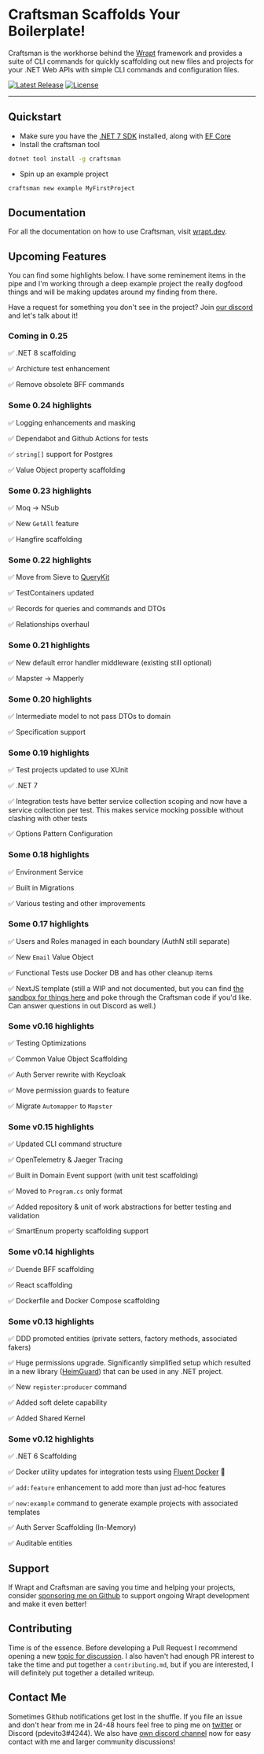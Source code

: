# Craftsman Scaffolds Your Boilerplate!

Craftsman is the workhorse behind the [Wrapt](https://wrapt.dev) framework and provides a suite of CLI commands for quickly scaffolding out new files and projects for your .NET Web APIs with simple CLI commands and configuration files.

<p>
    <a href="https://github.com/pdevito3/craftsman/releases"><img src="https://img.shields.io/nuget/v/craftsman.svg" alt="Latest Release"></a>   
    <a href="https://github.com/pdevito3/craftsman/blob/master/LICENSE.txt"><img src ="https://img.shields.io/github/license/mashape/apistatus.svg?maxAge=2592000" alt="License"></a>
  <a href="https://discord.gg/TBq2rVkSEj" target="\_parent">
    <img alt="" src="https://img.shields.io/badge/Discord-Wrapt-%235865F2" />
  </a>
</p>


------

## Quickstart

- Make sure you have the [.NET 7 SDK](https://dotnet.microsoft.com/download/dotnet-core/7.0) installed, along with [EF Core](https://learn.microsoft.com/en-us/ef/core/cli/dotnet)
- Install the craftsman tool

```bash
dotnet tool install -g craftsman
```

* Spin up an example project

```bash
craftsman new example MyFirstProject
```

## Documentation

For all the documentation on how to use Craftsman, visit [wrapt.dev](https://wrapt.dev).

## Upcoming Features

You can find some highlights below. I have some reminement items in the pipe and I'm working through a deep example project the really dogfood things and will be making updates around my finding from there.

Have a request for something you don't see in the project? Join [our discord](https://discord.gg/TBq2rVkSEj) and let's talk about it!

### Coming in 0.25

✅ .NET 8 scaffolding

✅ Archicture test enhancement

✅ Remove obsolete BFF commands 

### Some 0.24 highlights

✅ Logging enhancements and masking

✅ Dependabot and Github Actions for tests

✅ `string[]` support for Postgres

✅ Value Object property scaffolding

### Some 0.23 highlights

✅ Moq -> NSub

✅ New `GetAll` feature

✅ Hangfire scaffolding

### Some 0.22 highlights

✅ Move from Sieve to [QueryKit](https://github.com/pdevito3/querykit)

✅ TestContainers updated

✅ Records for queries and commands and DTOs

✅ Relationships overhaul

### Some 0.21 highlights

✅ New default error handler middleware (existing still optional)

✅ Mapster -> Mapperly

### Some 0.20 highlights

✅ Intermediate model to not pass DTOs to domain

✅ Specification support

### Some 0.19 highlights

✅ Test projects updated to use XUnit

✅ .NET 7

✅ Integration tests have better service collection scoping and now have a service collection per test. This makes service mocking possible without clashing with other tests

✅ Options Pattern Configuration

### Some 0.18 highlights

✅ Environment Service

✅ Built in Migrations

✅ Various testing and other improvements

### Some 0.17 highlights

✅ Users and Roles managed in each boundary (AuthN still separate)

✅ New `Email` Value Object

✅ Functional Tests use Docker DB and has other cleanup items

✅ NextJS template (still a WIP and not documented, but you can find [the sandbox for things here](https://github.com/pdevito3/next-template-wrapt-sand) and poke through the Craftsman code if you'd like. Can answer questions in out Discord as well.)

### Some v0.16 highlights

✅ Testing Optimizations

✅ Common Value Object Scaffolding

✅ Auth Server rewrite with Keycloak

✅ Move permission guards to feature

✅ Migrate `Automapper` to `Mapster`



### Some v0.15 highlights

✅ Updated CLI command structure

✅ OpenTelemetry & Jaeger Tracing

✅ Built in Domain Event support (with unit test scaffolding)

✅ Moved to `Program.cs` only format

✅ Added repository & unit of work abstractions for better testing and validation

✅ SmartEnum property scaffolding support



### Some v0.14 highlights

✅ Duende BFF scaffolding

✅ React scaffolding

✅ Dockerfile and Docker Compose scaffolding



### Some v0.13 highlights

✅ DDD promoted entities (private setters, factory methods, associated fakers)

✅ Huge permissions upgrade. Significantly simplified setup which resulted in a new library ([HeimGuard](https://github.com/pdevito3/heimguard)) that can be used in any .NET project.

✅ New `register:producer` command

✅ Added soft delete capability

✅ Added Shared Kernel



### Some v0.12 highlights

✅ .NET 6 Scaffolding

✅ Docker utility updates for integration tests using [Fluent Docker](https://github.com/mariotoffia/FluentDocker) 🐳

✅  `add:feature` enhancement to add more than just ad-hoc features

✅ `new:example` command to generate example projects with associated templates

✅ Auth Server Scaffolding (In-Memory)

✅ Auditable entities



## Support

If Wrapt and Craftsman are saving you time and helping your projects, consider [sponsoring me on Github](https://github.com/sponsors/pdevito3) to support ongoing Wrapt development and make it even better!

## Contributing

Time is of the essence. Before developing a Pull Request I recommend opening a new [topic for discussion](https://github.com/pdevito3/craftsman/discussions). I also haven't had enough PR interest to take the time and put together a `contributing.md`, but if you are interested, I will definitely put together a detailed writeup.

## Contact Me

Sometimes Github notifications get lost in the shuffle. If you file an issue and don't hear from me in 24-48 hours feel free to ping me on [twitter](https://twitter.com/pdevito3) or Discord (pdevito3#4244). We also have [own discord channel](https://discord.gg/TBq2rVkSEj) now for easy contact with me and larger community discussions!
